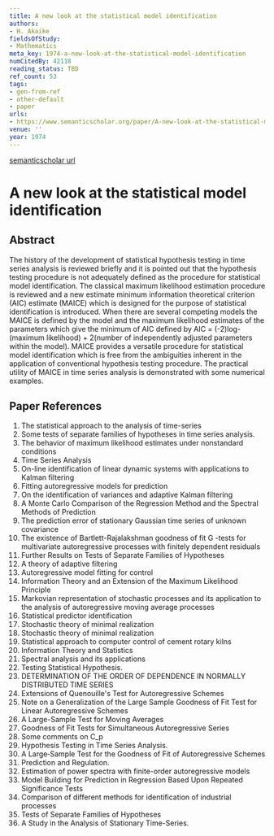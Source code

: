 ```yaml
---
title: A new look at the statistical model identification
authors:
- H. Akaike
fieldsOfStudy:
- Mathematics
meta_key: 1974-a-new-look-at-the-statistical-model-identification
numCitedBy: 42118
reading_status: TBD
ref_count: 53
tags:
- gen-from-ref
- other-default
- paper
urls:
- https://www.semanticscholar.org/paper/A-new-look-at-the-statistical-model-identification-Akaike/50a42ed2f81b9fe150883a6c89194c88a9647106?sort=total-citations
venue: ''
year: 1974
---
```


[semanticscholar url](https://www.semanticscholar.org/paper/A-new-look-at-the-statistical-model-identification-Akaike/50a42ed2f81b9fe150883a6c89194c88a9647106?sort=total-citations)

# A new look at the statistical model identification

## Abstract

The history of the development of statistical hypothesis testing in time series analysis is reviewed briefly and it is pointed out that the hypothesis testing procedure is not adequately defined as the procedure for statistical model identification. The classical maximum likelihood estimation procedure is reviewed and a new estimate minimum information theoretical criterion (AIC) estimate (MAICE) which is designed for the purpose of statistical identification is introduced. When there are several competing models the MAICE is defined by the model and the maximum likelihood estimates of the parameters which give the minimum of AIC defined by AIC = (-2)log-(maximum likelihood) + 2(number of independently adjusted parameters within the model). MAICE provides a versatile procedure for statistical model identification which is free from the ambiguities inherent in the application of conventional hypothesis testing procedure. The practical utility of MAICE in time series analysis is demonstrated with some numerical examples.

## Paper References

1. The statistical approach to the analysis of time-series
2. Some tests of separate families of hypotheses in time series analysis.
3. The behavior of maximum likelihood estimates under nonstandard conditions
4. Time Series Analysis
5. On-line identification of linear dynamic systems with applications to Kalman filtering
6. Fitting autoregressive models for prediction
7. On the identification of variances and adaptive Kalman filtering
8. A Monte Carlo Comparison of the Regression Method and the Spectral Methods of Prediction
9. The prediction error of stationary Gaussian time series of unknown covariance
10. The existence of Bartlett-Rajalakshman goodness of fit G -tests for multivariate autoregressive processes with finitely dependent residuals
11. Further Results on Tests of Separate Families of Hypotheses
12. A theory of adaptive filtering
13. Autoregressive model fitting for control
14. Information Theory and an Extension of the Maximum Likelihood Principle
15. Markovian representation of stochastic processes and its application to the analysis of autoregressive moving average processes
16. Statistical predictor identification
17. Stochastic theory of minimal realization
18. Stochastic theory of minimal realization
19. Statistical approach to computer control of cement rotary kilns
20. Information Theory and Statistics
21. Spectral analysis and its applications
22. Testing Statistical Hypothesis.
23. DETERMINATION OF THE ORDER OF DEPENDENCE IN NORMALLY DISTRIBUTED TIME SERIES
24. Extensions of Quenouille's Test for Autoregressive Schemes
25. Note on a Generalization of the Large Sample Goodness of Fit Test for Linear Autoregressive Schemes
26. A Large-Sample Test for Moving Averages
27. Goodness of Fit Tests for Simultaneous Autoregressive Series
28. Some comments on C_p
29. Hypothesis Testing in Time Series Analysis.
30. A Large‐Sample Test for the Goodness of Fit of Autoregressive Schemes
31. Prediction and Regulation.
32. Estimation of power spectra with finite-order autoregressive models
33. Model Building for Prediction in Regression Based Upon Repeated Significance Tests
34. Comparison of different methods for identification of industrial processes
35. Tests of Separate Families of Hypotheses
36. A Study in the Analysis of Stationary Time-Series.
